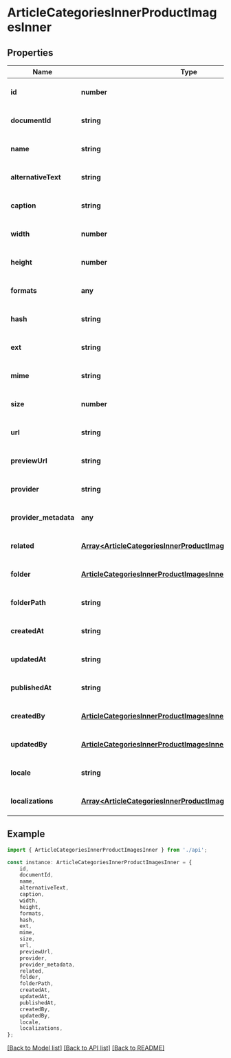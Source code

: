 # ArticleCategoriesInnerProductImagesInner


## Properties

Name | Type | Description | Notes
------------ | ------------- | ------------- | -------------
**id** | **number** |  | [optional] [default to undefined]
**documentId** | **string** |  | [optional] [default to undefined]
**name** | **string** |  | [optional] [default to undefined]
**alternativeText** | **string** |  | [optional] [default to undefined]
**caption** | **string** |  | [optional] [default to undefined]
**width** | **number** |  | [optional] [default to undefined]
**height** | **number** |  | [optional] [default to undefined]
**formats** | **any** |  | [optional] [default to undefined]
**hash** | **string** |  | [optional] [default to undefined]
**ext** | **string** |  | [optional] [default to undefined]
**mime** | **string** |  | [optional] [default to undefined]
**size** | **number** |  | [optional] [default to undefined]
**url** | **string** |  | [optional] [default to undefined]
**previewUrl** | **string** |  | [optional] [default to undefined]
**provider** | **string** |  | [optional] [default to undefined]
**provider_metadata** | **any** |  | [optional] [default to undefined]
**related** | [**Array&lt;ArticleCategoriesInnerProductImagesInnerRelatedInner&gt;**](ArticleCategoriesInnerProductImagesInnerRelatedInner.md) |  | [optional] [default to undefined]
**folder** | [**ArticleCategoriesInnerProductImagesInnerRelatedInner**](ArticleCategoriesInnerProductImagesInnerRelatedInner.md) |  | [optional] [default to undefined]
**folderPath** | **string** |  | [optional] [default to undefined]
**createdAt** | **string** |  | [optional] [default to undefined]
**updatedAt** | **string** |  | [optional] [default to undefined]
**publishedAt** | **string** |  | [optional] [default to undefined]
**createdBy** | [**ArticleCategoriesInnerProductImagesInnerRelatedInner**](ArticleCategoriesInnerProductImagesInnerRelatedInner.md) |  | [optional] [default to undefined]
**updatedBy** | [**ArticleCategoriesInnerProductImagesInnerRelatedInner**](ArticleCategoriesInnerProductImagesInnerRelatedInner.md) |  | [optional] [default to undefined]
**locale** | **string** |  | [optional] [default to undefined]
**localizations** | [**Array&lt;ArticleCategoriesInnerProductImagesInnerRelatedInner&gt;**](ArticleCategoriesInnerProductImagesInnerRelatedInner.md) |  | [optional] [default to undefined]

## Example

```typescript
import { ArticleCategoriesInnerProductImagesInner } from './api';

const instance: ArticleCategoriesInnerProductImagesInner = {
    id,
    documentId,
    name,
    alternativeText,
    caption,
    width,
    height,
    formats,
    hash,
    ext,
    mime,
    size,
    url,
    previewUrl,
    provider,
    provider_metadata,
    related,
    folder,
    folderPath,
    createdAt,
    updatedAt,
    publishedAt,
    createdBy,
    updatedBy,
    locale,
    localizations,
};
```

[[Back to Model list]](../README.md#documentation-for-models) [[Back to API list]](../README.md#documentation-for-api-endpoints) [[Back to README]](../README.md)
